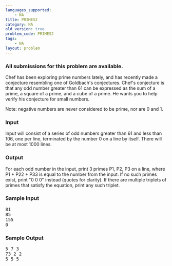 ```yaml
---
languages_supported:
    - NA
title: PRIMES2
category: NA
old_version: true
problem_code: PRIMES2
tags:
    - NA
layout: problem
---
```

###  All submissions for this problem are available. 

Chef has been exploring prime numbers lately, and has recently made a conjecture resembling one of Goldbach's conjectures. Chef's conjecture is that any odd number greater than 61 can be expressed as the sum of a prime, a square of a prime, and a cube of a prime. He wants you to help verify his conjecture for small numbers.

Note: negative numbers are never considered to be prime, nor are 0 and 1.

### Input

Input will consist of a series of odd numbers greater than 61 and less than 106, one per line, terminated by the number 0 on a line by itself. There will be at most 1000 lines.

### Output

For each odd number in the input, print 3 primes P1, P2, P3 on a line, where P1 + P22 + P33 is equal to the number from the input. If no such primes exist, print "0 0 0" instead (quotes for clarity). If there are multiple triplets of primes that satisfy the equation, print any such triplet.

### Sample Input

<pre>81
85
155
0
</pre>
### Sample Output

<pre>5 7 3
73 2 2
5 5 5
</pre>